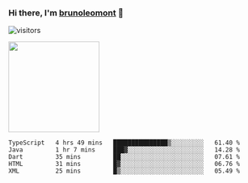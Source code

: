 ### Hi there, I'm [brunoleomont](https://www.linkedin.com/in/brunoleomont/) 👋

![visitors](https://visitor-badge.glitch.me/badge?page_id=page.id)

<img height="180em" src="https://github-readme-stats.vercel.app/api?username=brunoleomont&show_icons=true&hide_border=true&&count_private=true&include_all_commits=true" />

<!--START_SECTION:waka-->
```text
TypeScript   4 hrs 49 mins   ███████████████▒░░░░░░░░░   61.40 % 
Java         1 hr 7 mins     ███▓░░░░░░░░░░░░░░░░░░░░░   14.28 % 
Dart         35 mins         ██░░░░░░░░░░░░░░░░░░░░░░░   07.61 % 
HTML         31 mins         █▓░░░░░░░░░░░░░░░░░░░░░░░   06.76 % 
XML          25 mins         █▒░░░░░░░░░░░░░░░░░░░░░░░   05.49 % 
```
<!--END_SECTION:waka-->

<!--
**brunoleomont/brunoleomont** is a ✨ _special_ ✨ repository because its `README.md` (this file) appears on your GitHub profile.

Here are some ideas to get you started:

- 🔭 I’m currently working on ...
- 🌱 I’m currently learning ...
- 👯 I’m looking to collaborate on ...
- 🤔 I’m looking for help with ...
- 💬 Ask me about ...
- 📫 How to reach me: ...
- 😄 Pronouns: ...
- ⚡ Fun fact: ...
-->
